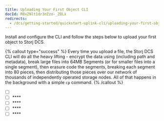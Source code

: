 ```yaml
---
title: Uploading Your First Object CLI
docId: R8xZNlt1dr3nZzo-_ZQLx
redirects:
  - /dcs/getting-started/quickstart-uplink-cli/uploading-your-first-object
---
```


Install and configure the CLI and follow the steps below to upload your first object to Storj DCS.

{% callout type="success"  %}
Every time you upload a file, the Storj DCS CLI will do all the heavy lifting - encrypt the data using [](docId:Pksf8d0TCLY2tBgXeT18d) (including path and metadata), break large files into 64MB Segments (or for smaller files into a single segment), then erasure code the segments, breaking each segment into 80 pieces, then distributing those pieces over our network of thousands of independently operated storage nodes. All of that happens in the background with a simple `cp` command.
{% /callout %}

- [ ] [](docId:b4-QgUOxVHDHSIWpAf3hG)&#x20;
- [ ] \*\*\*\*[](docId:h3RyJymEIi4gf2S9wVJg8)&#x20;
- [ ] \*\*\*\*[](docId:OJPnxiexQIXHmzGBkvzHc)&#x20;
- [ ] \*\*\*\*[](docId:gh5RtIDbMkAoomljO7f8d)&#x20;
- [ ] \*\*\*\*[](docId:-v_wZieO-SN4FiEn3mmFU)
